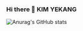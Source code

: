 ### Hi there 👋 KIM YEKANG
![Anurag's GitHub stats](https://github-readme-stats.vercel.app/api?username=kimyekang&show_icons=true&theme=synthwave)

 

<!-- 
 <img src="https://img.shields.io/badge/Kotlin-8B00FF?style=flat-square&logo=Kotlin&logoColor=white"/>  <img src="https://img.shields.io/badge/java-964B00?style=flat-square&logo=java&logoColor=white"/> <img src="https://img.shields.io/badge/Android-008000?style=flat-square&logo=Android&logoColor=white"/>  <img src="https://img.shields.io/badge/Arduino-00979D?style=flat-square&logo=Arduino&logoColor=white"/> 


 -->
